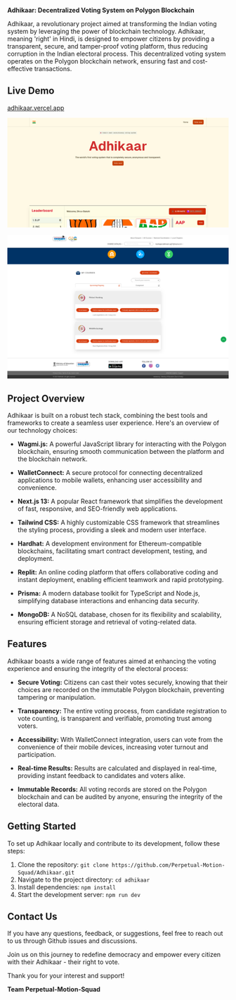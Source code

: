 **Adhikaar: Decentralized Voting System on Polygon Blockchain**

Adhikaar, a revolutionary project aimed at transforming the Indian voting system
by leveraging the power of blockchain technology. Adhikaar, meaning 'right' in
Hindi, is designed to empower citizens by providing a transparent, secure, and
tamper-proof voting platform, thus reducing corruption in the Indian electoral
process. This decentralized voting system operates on the Polygon blockchain
network, ensuring fast and cost-effective transactions.

## Live Demo

[adhikaar.vercel.app](https://adhikaar.vercel.app/)

![](./.github/home.png)

![](./.github/login.png)


## Project Overview

Adhikaar is built on a robust tech stack, combining the best tools and
frameworks to create a seamless user experience. Here's an overview of our
technology choices:

- **Wagmi.js:** A powerful JavaScript library for interacting with the Polygon
  blockchain, ensuring smooth communication between the platform and the
  blockchain network.

- **WalletConnect:** A secure protocol for connecting decentralized applications
  to mobile wallets, enhancing user accessibility and convenience.

- **Next.js 13:** A popular React framework that simplifies the development of
  fast, responsive, and SEO-friendly web applications.

- **Tailwind CSS:** A highly customizable CSS framework that streamlines the
  styling process, providing a sleek and modern user interface.

- **Hardhat:** A development environment for Ethereum-compatible blockchains,
  facilitating smart contract development, testing, and deployment.

- **Replit:** An online coding platform that offers collaborative coding and
  instant deployment, enabling efficient teamwork and rapid prototyping.

- **Prisma:** A modern database toolkit for TypeScript and Node.js, simplifying
  database interactions and enhancing data security.

- **MongoDB:** A NoSQL database, chosen for its flexibility and scalability,
  ensuring efficient storage and retrieval of voting-related data.

## Features

Adhikaar boasts a wide range of features aimed at enhancing the voting
experience and ensuring the integrity of the electoral process:

- **Secure Voting:** Citizens can cast their votes securely, knowing that their
  choices are recorded on the immutable Polygon blockchain, preventing tampering
  or manipulation.

- **Transparency:** The entire voting process, from candidate registration to
  vote counting, is transparent and verifiable, promoting trust among voters.

- **Accessibility:** With WalletConnect integration, users can vote from the
  convenience of their mobile devices, increasing voter turnout and
  participation.

- **Real-time Results:** Results are calculated and displayed in real-time,
  providing instant feedback to candidates and voters alike.

- **Immutable Records:** All voting records are stored on the Polygon blockchain
  and can be audited by anyone, ensuring the integrity of the electoral data.

## Getting Started

To set up Adhikaar locally and contribute to its development, follow these
steps:

1. Clone the repository:
   `git clone https://github.com/Perpetual-Motion-Squad/Adhikaar.git`
2. Navigate to the project directory: `cd adhikaar`
3. Install dependencies: `npm install`
4. Start the development server: `npm run dev`

## Contact Us

If you have any questions, feedback, or suggestions, feel free to reach out to
us through Github issues and discussions.

Join us on this journey to redefine democracy and empower every citizen with
their Adhikaar - their right to vote.

Thank you for your interest and support!

**Team Perpetual-Motion-Squad**
